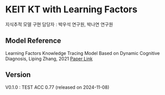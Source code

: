 # KEIT KT with Learning Factors

지식추적 모델 구현 담당자 : 박우석 연구원, 박나연 연구원

## Model Reference 
Learning Factors Knowledge Tracing Model Based on Dynamic Cognitive Diagnosis, Liping Zhang, 2021
[Paper Link](https://onlinelibrary.wiley.com/doi/10.1155/2021/8777160)

## Version
V0.1.0 : TEST ACC 0.77 (released on 2024-11-08)